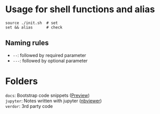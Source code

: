 # Usage for shell functions and alias
    source ./init.sh  # set
    set && alias      # check

## Naming rules
- `--`: followed by required parameter
- `---`: followed by optional parameter

# Folders
`docs`: Bootstrap code snippets ([Preview](https://html.ferro.pro/))  
`jupyter`: Notes written with jupyter ([nbviewer](http://nbviewer.jupyter.org/github/fzinfz/scripts/tree/master/jupyter/))  
`verdor`: 3rd party code  